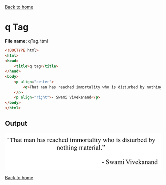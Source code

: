 [Back to home](README.md)
# q Tag

**File name:** qTag.html
```html
<!DOCTYPE html>
<html>
<head>
    <title>q tag</title>
</head>
<body>
    <p align="center">
        <q>That man has reached immortality who is disturbed by nothing material.</q>
    </p>
    <p align="right">- Swami Vivekanand</p>
</body>
</html>
```


## Output
![](images/qTag.png)

[Back to home](README.md)
